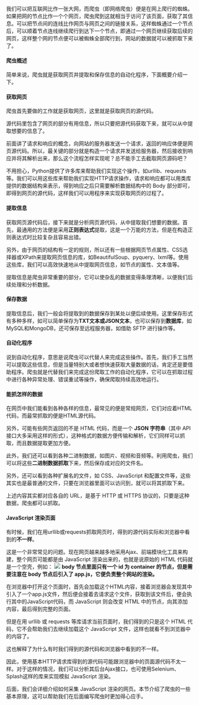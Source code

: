 ﻿我们可以把互联网比作一张大网，而爬虫（即网络爬虫）便是在网上爬行的蜘蛛。如果把网的节点比作一个个网页，爬虫爬到这就相当于访问了该页面，获取了其信息。可以把节点间的连线比作网页与网页之间的链接关系，这样蜘蛛通过一个节点后，可以顺着节点连线继续爬行到达下一个节点，即通过一个网页继续获取后续的网页，这样整个网的节点便可以被蜘蛛全部爬行到，网站的数据就可以被抓取下来了。
#### 爬虫概述

简单来说，爬虫就是获取网页并提取和保存信息的自动化程序，下面概要介绍一下。


#### 获取网页
爬虫首先要做的工作就是获取网页，这里就是获取网页的源代码。

源代码里包含了网页的部分有用信息，所以只要把源代码获取下来，就可以从中提取想要的信息了。

前面讲了请求和响应的概念，向网站的服务器发送一个请求，返回的响应体便是网页源代码。所以，最关键的部分就是构造一个请求并发送给服务器，然后接收到响应并将其解析出来，那么这个流程怎样实现呢？总不能手工去截取网页源码吧？

不用担心，Python提供了许多库来帮助我们实现这个操作，如urllib、requests等。我们可以用这些库来帮助我们实现HTTP请求操作，请求和响应都可以用类库提供的数据结构来表示，得到响应之后只需要解析数据结构中的 Body 部分即可，即得到网页的源代码，这样我们可以用程序来实现获取网页的过程了。


#### 提取信息
获取网页源代码后，接下来就是分析网页源代码，从中提取我们想要的数据。首先，最通用的方法便是采用**正则表达式**提取，这是一个万能的方法，但是在构造正则表达式时比较复杂且容易出错。

另外，由于网页的结构有一定的规则，所以还有一些根据网页节点属性、CSS选择器或XPath来提取网页信息的库，如BeautifulSoup、pyquery、lxml等。使用这些库，我们可以高效快速地从中提取网页信息，如节点的属性、文本值等。

提取信息是爬虫非常重要的部分，它可以使杂乱的数据变得条理清晰，以便我们后续处理和分析数据。

#### 保存数据
提取信息后，我们一般会将提取到的数据保存到某处以便后续使用。这里保存形式有多种多样，如可以简单保存为**TXT文本或JSON文本**，也可以保存到**数据库**，如MySQL和MongoDB，还可保存至远程服务器，如借助 SFTP 进行操作等。
#### 自动化程序
说到自动化程序，意思是说爬虫可以代替人来完成这些操作。首先，我们手工当然可以提取这些信息，但是当量特别大或者想快速获取大量数据的话，肯定还是要借助程序。爬虫就是代替我们来完成这份爬取工作的自动化程序，它可以在抓取过程中进行各种异常处理、错误重试等操作，确保爬取持续高效地运行。
#### 能抓怎样的数据
在网页中我们能看到各种各样的信息，最常见的便是常规网页，它们对应着HTML代码，而最常抓取的便是HTML源代码。

另外，可能有些网页返回的不是 HTML 代码，而是一个 **JSON 字符串**（其中 API 接口大多采用这样的形式），这种格式的数据方便传输和解析，它们同样可以抓取，而且数据提取更加方便。

此外，我们还可以看到各种二进制数据，如图片、视频和音频等。利用爬虫，我们可以将这些**二进制数据抓取**下来，然后保存成对应的文件名。

另外，还可以看到各种扩展名的文件，如 CSS、JavaScript 和配置文件等，这些其实也是最普通的文件，只要在浏览器里面可以访问到，就可以将其抓取下来。

上述内容其实都对应各自的 URL，是基于 HTTP 或 HTTPS 协议的，只要是这种数据，爬虫都可以抓取。

#### JavaScript 渲染页面
有时候，我们在用urllib或requests抓取网页时，得到的源代码实际和浏览器中看到的**不一样**。

这是一个非常常见的问题。现在网页越来越多地采用Ajax、前端模块化工具来构建，整个网页可能都是由 JavaScript 渲染出来的，也就是说原始的 HTML 代码就是一个空壳，例如：
![](https://imgconvert.csdnimg.cn/aHR0cHM6Ly93d3cubGdzdGF0aWMuY29tL2kvaW1hZ2UzL00wMS82Ri8xRS9DZ3EyeGw1Z3dhcUFKSnFjQUFGYXo4LVRGMjg5MDYucG5n?x-oss-process=image/format,png)
**body 节点里面只有一个 id 为 container 的节点，但是需要注意在 body 节点后引入了 app.js，它便负责整个网站的渲染。**

在浏览器中打开这个页面时，首先会加载这个HTML内容，接着浏览器会发现其中引入了一个app.js文件，然后便会接着去请求这个文件，获取到该文件后，便会执行其中的JavaScript代码，而 JavaScript 则会改变 HTML 中的节点，向其添加内容，最后得到完整的页面。

但是在用 urllib 或 requests 等库请求当前页面时，我们得到的只是这个 HTML 代码，它不会帮助我们去继续加载这个 JavaScript 文件，这样也就看不到浏览器中的内容了。

这也解释了为什么有时我们得到的源代码和浏览器中看到的不一样。

因此，使用基本HTTP请求库得到的源代码可能跟浏览器中的页面源代码不太一样。对于这样的情况，我们可以分析其后台Ajax接口，也可使用Selenium、Splash这样的库来实现模拟 JavaScript 渲染。

后面，我们会详细介绍如何采集 JavaScript 渲染的网页。本节介绍了爬虫的一些基本原理，这可以帮助我们在后面编写爬虫时更加得心应手。




